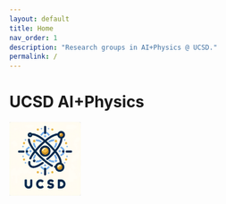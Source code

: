 ```yaml
---
layout: default
title: Home
nav_order: 1
description: "Research groups in AI+Physics @ UCSD."
permalink: /
---
```


# UCSD AI+Physics

<img src="assets/images/ucsd_ai_physics.png" alt="logo" width="128">
